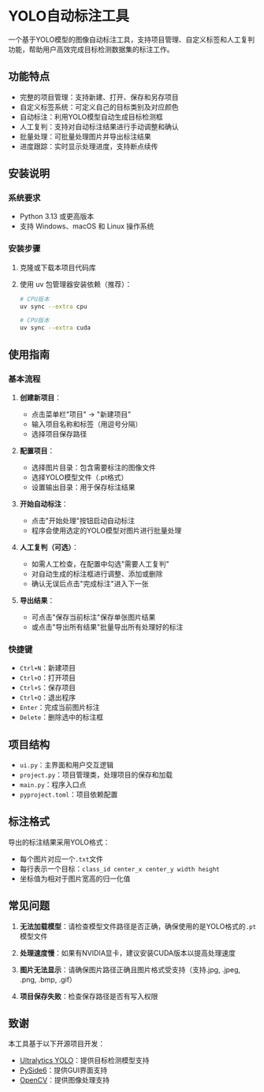 # YOLO自动标注工具

一个基于YOLO模型的图像自动标注工具，支持项目管理、自定义标签和人工复判功能，帮助用户高效完成目标检测数据集的标注工作。

## 功能特点

- 完整的项目管理：支持新建、打开、保存和另存项目
- 自定义标签系统：可定义自己的目标类别及对应颜色
- 自动标注：利用YOLO模型自动生成目标检测框
- 人工复判：支持对自动标注结果进行手动调整和确认
- 批量处理：可批量处理图片并导出标注结果
- 进度跟踪：实时显示处理进度，支持断点续传

## 安装说明

### 系统要求

- Python 3.13 或更高版本
- 支持 Windows、macOS 和 Linux 操作系统

### 安装步骤

1. 克隆或下载本项目代码库

2. 使用 uv 包管理器安装依赖（推荐）：
   ```bash
   # CPU版本
   uv sync --extra cpu

   # CPU版本
   uv sync --extra cuda
   ```

## 使用指南

### 基本流程

1. **创建新项目**：
   - 点击菜单栏"项目" -> "新建项目"
   - 输入项目名称和标签（用逗号分隔）
   - 选择项目保存路径

2. **配置项目**：
   - 选择图片目录：包含需要标注的图像文件
   - 选择YOLO模型文件（.pt格式）
   - 设置输出目录：用于保存标注结果

3. **开始自动标注**：
   - 点击"开始处理"按钮启动自动标注
   - 程序会使用选定的YOLO模型对图片进行批量处理

4. **人工复判（可选）**：
   - 如需人工检查，在配置中勾选"需要人工复判"
   - 对自动生成的标注框进行调整、添加或删除
   - 确认无误后点击"完成标注"进入下一张

5. **导出结果**：
   - 可点击"保存当前标注"保存单张图片结果
   - 或点击"导出所有结果"批量导出所有处理好的标注

### 快捷键

- `Ctrl+N`：新建项目
- `Ctrl+O`：打开项目
- `Ctrl+S`：保存项目
- `Ctrl+Q`：退出程序
- `Enter`：完成当前图片标注
- `Delete`：删除选中的标注框

## 项目结构

- `ui.py`：主界面和用户交互逻辑
- `project.py`：项目管理类，处理项目的保存和加载
- `main.py`：程序入口点
- `pyproject.toml`：项目依赖配置

## 标注格式

导出的标注结果采用YOLO格式：
- 每个图片对应一个`.txt`文件
- 每行表示一个目标：`class_id center_x center_y width height`
- 坐标值为相对于图片宽高的归一化值

## 常见问题

1. **无法加载模型**：请检查模型文件路径是否正确，确保使用的是YOLO格式的`.pt`模型文件

2. **处理速度慢**：如果有NVIDIA显卡，建议安装CUDA版本以提高处理速度

3. **图片无法显示**：请确保图片路径正确且图片格式受支持（支持.jpg, .jpeg, .png, .bmp, .gif）

4. **项目保存失败**：检查保存路径是否有写入权限

## 致谢

本工具基于以下开源项目开发：
- [Ultralytics YOLO](https://github.com/ultralytics/ultralytics)：提供目标检测模型支持
- [PySide6](https://doc.qt.io/qtforpython/)：提供GUI界面支持
- [OpenCV](https://opencv.org/)：提供图像处理支持